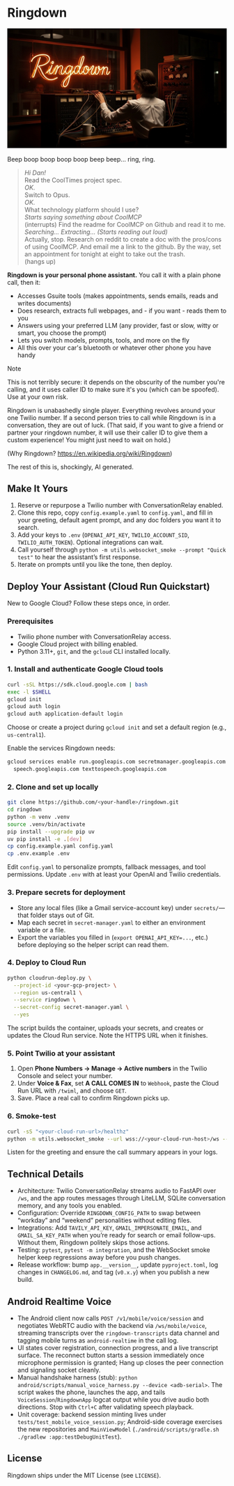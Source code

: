 # Ringdown

![Ringdown image](docs/assets/header.jpg)

Beep boop boop boop boop beep beep... ring, ring.

> *Hi Dan!*\
> Read the CoolTimes project spec.\
> *OK.*\
> Switch to Opus.\
> *OK.*\
> What technology platform should I use?\
> *Starts saying something about CoolMCP*\
> (interrupts) Find the readme for CoolMCP on Github and read it to me.\
> *Searching... Extracting... (Starts reading out loud)*\
> Actually, stop. Research on reddit to create a doc with the pros/cons of using CoolMCP. And email me a link to the github. By the way, set an appointment for tonight at eight to take out the trash.\
> (hangs up)


**Ringdown is your personal phone assistant.** You call it with a plain phone call, then it:
- Accesses Gsuite tools (makes appointments, sends emails, reads and writes documents)
- Does research, extracts full webpages, and - if you want - reads them to you
- Answers using your preferred LLM (any provider, fast or slow, witty or smart, you choose the prompt)
- Lets you switch models, prompts, tools, and more on the fly
- All this over your car's bluetooth or whatever other phone you have handy

> [!NOTE]
> This is not terribly secure: it depends on the obscurity of the number you're calling, and it uses caller ID to make sure it's you (which can be spoofed). Use at your own risk.

Ringdown is unabashedly single player. Everything revolves around your one Twilio number. If a second person tries to call while Ringdown is in a conversation, they are out of luck. (That said, if you want to give a friend or partner your ringdown number, it will use their caller ID to give them a custom experience! You might just need to wait on hold.)

(Why Ringdown? https://en.wikipedia.org/wiki/Ringdown)

The rest of this is, shockingly, AI generated.

## Make It Yours
1. Reserve or repurpose a Twilio number with ConversationRelay enabled.
2. Clone this repo, copy `config.example.yaml` to `config.yaml`, and fill in your greeting, default agent prompt, and any doc folders you want it to search.
3. Add your keys to `.env` (`OPENAI_API_KEY`, `TWILIO_ACCOUNT_SID`, `TWILIO_AUTH_TOKEN`). Optional integrations can wait.
4. Call yourself through `python -m utils.websocket_smoke --prompt "Quick test"` to hear the assistant’s first response.
5. Iterate on prompts until you like the tone, then deploy.

## Deploy Your Assistant (Cloud Run Quickstart)
New to Google Cloud? Follow these steps once, in order.

### Prerequisites
- Twilio phone number with ConversationRelay access.
- Google Cloud project with billing enabled.
- Python 3.11+, `git`, and the `gcloud` CLI installed locally.

### 1. Install and authenticate Google Cloud tools
```bash
curl -sSL https://sdk.cloud.google.com | bash
exec -l $SHELL
gcloud init
gcloud auth login
gcloud auth application-default login
```
Choose or create a project during `gcloud init` and set a default region (e.g., `us-central1`).

Enable the services Ringdown needs:
```bash
gcloud services enable run.googleapis.com secretmanager.googleapis.com \
  speech.googleapis.com texttospeech.googleapis.com
```

### 2. Clone and set up locally
```bash
git clone https://github.com/<your-handle>/ringdown.git
cd ringdown
python -m venv .venv
source .venv/bin/activate
pip install --upgrade pip uv
uv pip install -e .[dev]
cp config.example.yaml config.yaml
cp .env.example .env
```
Edit `config.yaml` to personalize prompts, fallback messages, and tool permissions. Update `.env` with at least your OpenAI and Twilio credentials.

### 3. Prepare secrets for deployment
- Store any local files (like a Gmail service-account key) under `secrets/`—that folder stays out of Git.
- Map each secret in `secret-manager.yaml` to either an environment variable or a file.
- Export the variables you filled in (`export OPENAI_API_KEY=...`, etc.) before deploying so the helper script can read them.

### 4. Deploy to Cloud Run
```bash
python cloudrun-deploy.py \
  --project-id <your-gcp-project> \
  --region us-central1 \
  --service ringdown \
  --secret-config secret-manager.yaml \
  --yes
```
The script builds the container, uploads your secrets, and creates or updates the Cloud Run service. Note the HTTPS URL when it finishes.

### 5. Point Twilio at your assistant
1. Open **Phone Numbers → Manage → Active numbers** in the Twilio Console and select your number.
2. Under **Voice & Fax**, set **A CALL COMES IN** to `Webhook`, paste the Cloud Run URL with `/twiml`, and choose `GET`.
3. Save. Place a real call to confirm Ringdown picks up.

### 6. Smoke-test
```bash
curl -sS "<your-cloud-run-url>/healthz"
python -m utils.websocket_smoke --url wss://<your-cloud-run-host>/ws --receive 3
```
Listen for the greeting and ensure the call summary appears in your logs.

## Technical Details
- Architecture: Twilio ConversationRelay streams audio to FastAPI over `/ws`, and the app routes messages through LiteLLM, SQLite conversation memory, and any tools you enabled.
- Configuration: Override `RINGDOWN_CONFIG_PATH` to swap between “workday” and “weekend” personalities without editing files.
- Integrations: Add `TAVILY_API_KEY`, `GMAIL_IMPERSONATE_EMAIL`, and `GMAIL_SA_KEY_PATH` when you’re ready for search or email follow-ups. Without them, Ringdown politely skips those actions.
- Testing: `pytest`, `pytest -m integration`, and the WebSocket smoke helper keep regressions away before you push changes.
- Release workflow: bump `app.__version__`, update `pyproject.toml`, log changes in `CHANGELOG.md`, and tag (`v0.x.y`) when you publish a new build.

## Android Realtime Voice
- The Android client now calls `POST /v1/mobile/voice/session` and negotiates WebRTC audio with the backend via `/ws/mobile/voice`, streaming transcripts over the `ringdown-transcripts` data channel and tagging mobile turns as `android-realtime` in the call log.
- UI states cover registration, connection progress, and a live transcript surface. The reconnect button starts a session immediately once microphone permission is granted; Hang up closes the peer connection and signaling socket cleanly.
- Manual handshake harness (stub): `python android/scripts/manual_voice_harness.py --device <adb-serial>`. The script wakes the phone, launches the app, and tails `VoiceSession`/`RingdownApp` logcat output while you drive audio both directions. Stop with `Ctrl+C` after validating speech playback.
- Unit coverage: backend session minting lives under `tests/test_mobile_voice_session.py`; Android-side coverage exercises the new repositories and `MainViewModel` (`./android/scripts/gradle.sh ./gradlew :app:testDebugUnitTest`).

## License
Ringdown ships under the MIT License (see `LICENSE`).
